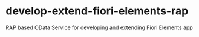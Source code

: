 # develop-extend-fiori-elements-rap
RAP based OData Service for developing and extending Fiori Elements app
